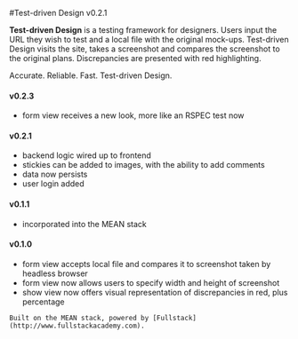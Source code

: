 #Test-driven Design v0.2.1

**Test-driven Design** is a testing framework for designers. Users input the URL they wish to test and a local file with the original mock-ups. Test-driven Design visits the site, takes a screenshot and compares the screenshot to the original plans. Discrepancies are presented with red highlighting.

Accurate. Reliable. Fast. Test-driven Design.

#### v0.2.3
+ form view receives a new look, more like an RSPEC test now

#### v0.2.1
+ backend logic wired up to frontend
+ stickies can be added to images, with the ability to add comments
+ data now persists
+ user login added

#### v0.1.1
+ incorporated into the MEAN stack

#### v0.1.0
+ form view accepts local file and compares it to screenshot taken by headless browser
+ form view now allows users to specify width and height of screenshot
+ show view now offers visual representation of discrepancies in red, plus percentage

```
Built on the MEAN stack, powered by [Fullstack](http://www.fullstackacademy.com).
```